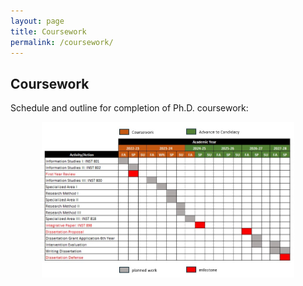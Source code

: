 ```yaml
---
layout: page
title: Coursework
permalink: /coursework/
---
```


## Coursework
Schedule and outline for completion of Ph.D. coursework:  

<p align="center">
<img src="/images/course schedule.jpg" width="80%" alt="Course schedule" />
</p>